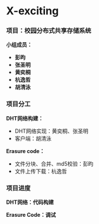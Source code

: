 # X-exciting
### 项目：校园分布式共享存储系统

**小组成员：**

- **彭昀**
- **张圣明**
- **黄奕桐**
- **杭逸哲**
- **胡清泳**

### 项目分工

**DHT网络构建：**
  * DHT网络实现：黄奕桐、张圣明
  * 客户端：胡清泳

**Erasure code：**
  * 文件分块、合并、md5校验：彭昀
  * 文件上传下载：杭逸哲



### 项目进度

**DHT网络：代码构建**

**Erasure Code：调试**


